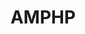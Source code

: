 ---
codehost: https://github.com/amphp
keywords:
- Asynchronous Multitasking PHP
logohandle: amphp
sort: amphp
title: AMPHP
twitter: https://x.com/asyncphp
website: https://amphp.org/
---